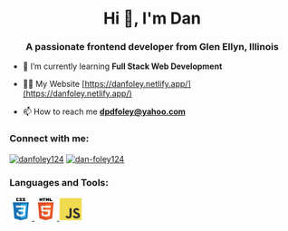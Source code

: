 <h1 align="center">Hi 👋, I'm Dan</h1>
<h3 align="center">A passionate frontend developer from Glen Ellyn, Illinois</h3>

- 🌱 I’m currently learning **Full Stack Web Development**

- 👨‍💻 My Website [https://danfoley.netlify.app/](https://danfoley.netlify.app/)

- 📫 How to reach me **dpdfoley@yahoo.com**

<h3 align="left">Connect with me:</h3>
<p align="left">
<a href="https://twitter.com/danfoley124" target="blank"><img align="center" src="https://raw.githubusercontent.com/rahuldkjain/github-profile-readme-generator/master/src/images/icons/Social/twitter.svg" alt="danfoley124" height="30" width="40" /></a>
<a href="https://linkedin.com/in/dan-foley124" target="blank"><img align="center" src="https://raw.githubusercontent.com/rahuldkjain/github-profile-readme-generator/master/src/images/icons/Social/linked-in-alt.svg" alt="dan-foley124" height="30" width="40" /></a>
</p>

<h3 align="left">Languages and Tools:</h3>
<p align="left"> <a href="https://www.w3schools.com/css/" target="_blank" rel="noreferrer"> <img src="https://raw.githubusercontent.com/devicons/devicon/master/icons/css3/css3-original-wordmark.svg" alt="css3" width="40" height="40"/> </a> <a href="https://www.w3.org/html/" target="_blank" rel="noreferrer"> <img src="https://raw.githubusercontent.com/devicons/devicon/master/icons/html5/html5-original-wordmark.svg" alt="html5" width="40" height="40"/> </a> <a href="https://developer.mozilla.org/en-US/docs/Web/JavaScript" target="_blank" rel="noreferrer"> <img src="https://raw.githubusercontent.com/devicons/devicon/master/icons/javascript/javascript-original.svg" alt="javascript" width="40" height="40"/> </a> </p>
